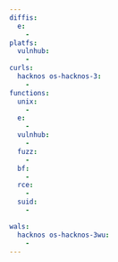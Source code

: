 ```yaml
---
diffis:
  e:
    -
platfs:
  vulnhub:
    -
curls:
  hacknos os-hacknos-3:
    -
functions:
  unix:
    -
  e:
    -
  vulnhub:
    -
  fuzz:
    -
  bf:
    -
  rce:
    -
  suid:
    -

wals:
  hacknos os-hacknos-3wu:
    -
---
```

